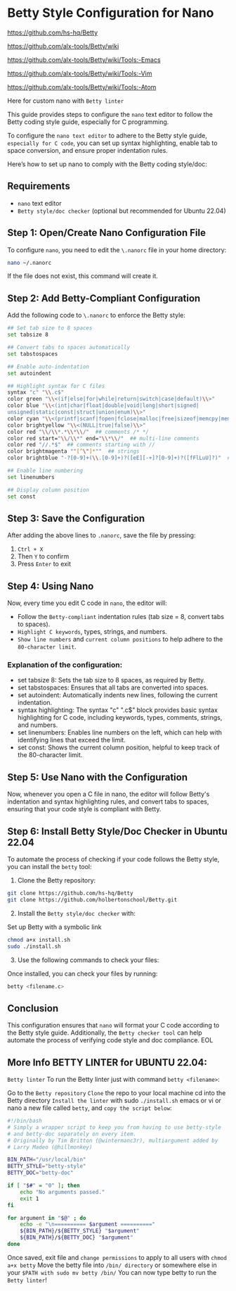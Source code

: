 # Betty Style Configuration for Nano

https://github.com/hs-hq/Betty

https://github.com/alx-tools/Betty/wiki

https://github.com/alx-tools/Betty/wiki/Tools:-Emacs

https://github.com/alx-tools/Betty/wiki/Tools:-Vim

https://github.com/alx-tools/Betty/wiki/Tools:-Atom


Here for custom nano with `Betty linter`

This guide provides steps to configure the `nano` text editor to follow the Betty coding style guide, especially for C programming.

To configure the `nano text editor` to adhere to the Betty style guide, `especially for C code`, you can set up syntax highlighting, enable tab to space conversion, and ensure proper indentation rules.

Here’s how to set up nano to comply with the Betty coding style/doc:

## Requirements

- `nano` text editor
- `Betty style/doc checker` (optional but recommended for Ubuntu 22.04)

## Step 1: Open/Create Nano Configuration File

To configure `nano`, you need to edit the `\.nanorc` file in your home directory:

```bash
nano ~/.nanorc
```

If the file does not exist, this command will create it.

## Step 2: Add Betty-Compliant Configuration

Add the following code to `\.nanorc` to enforce the Betty style:

```bash
## Set tab size to 8 spaces
set tabsize 8

## Convert tabs to spaces automatically
set tabstospaces

## Enable auto-indentation
set autoindent

## Highlight syntax for C files
syntax "c" "\\.c$"
color green "\\<(if|else|for|while|return|switch|case|default)\\>"
color blue "\\<(int|char|float|double|void|long|short|signed|
unsigned|static|const|struct|union|enum)\\>"
color cyan "\\<(printf|scanf|fopen|fclose|malloc|free|sizeof|memcpy|memset)\\>"
color brightyellow "\\<(NULL|true|false)\\>"
color red "\\/\\*.*\\*\\/"  ## comments /* */
color red start="\\/\\*" end="\\*\\/"  ## multi-line comments
color red "//.*$"  ## comments starting with //
color brightmagenta ""[^\"]*""  ## strings
color brightblue "-?[0-9]+(\\.[0-9]+)?([eE][-+]?[0-9]+)?([fFlLuU]?)"  ## numbers

## Enable line numbering
set linenumbers

## Display column position
set const
```

## Step 3: Save the Configuration

After adding the above lines to `.nanorc`, save the file by pressing:

1. `Ctrl + X`
2. Then `Y` to confirm
3. Press `Enter` to exit

## Step 4: Using Nano

Now, every time you edit C code in `nano`, the editor will:

- Follow the `Betty-compliant` indentation rules (tab size = 8, convert tabs to spaces).
- `Highlight C keywords`, types, strings, and numbers.
- `Show line numbers` and `current column positions` to help adhere to the `80-character limit`.

### Explanation of the configuration:

- set tabsize 8: Sets the tab size to 8 spaces, as required by Betty.
- set tabstospaces: Ensures that all tabs are converted into spaces.
- set autoindent: Automatically indents new lines, following the current indentation.
- syntax highlighting: The syntax "c" "\.c$" block provides basic syntax highlighting for C code, including keywords, types, comments, strings, and numbers.
- set linenumbers: Enables line numbers on the left, which can help with identifying lines that exceed the limit.
- set const: Shows the current column position, helpful to keep track of the 80-character limit.

## Step 5: Use Nano with the Configuration

Now, whenever you open a C file in nano, the editor will follow Betty's indentation and syntax highlighting rules, and convert tabs to spaces, ensuring that your code style is compliant with Betty.

## Step 6: Install Betty Style/Doc Checker in Ubuntu 22.04

To automate the process of checking if your code follows the Betty style, you can install the `betty` tool:

1. Clone the Betty repository:

```bash
git clone https://github.com/hs-hq/Betty
git clone https://github.com/holbertonschool/Betty.git
```

2. Install the `Betty style/doc checker` with:

Set up Betty with a symbolic link
```bash
chmod a+x install.sh
sudo ./install.sh
```

3. Use the following commands to check your files:

Once installed, you can check your files by running:
```bash
betty <filename.c>
```

## Conclusion

This configuration ensures that `nano` will format your C code according to the Betty style guide. Additionally, the `Betty checker tool` can help automate the process of verifying code style and doc compliance.
EOL



## More Info BETTY LINTER for UBUNTU 22.04:
`Betty linter`
To run the Betty linter just with command `betty <filename>`:

Go to the `Betty repository`
`Clone` the repo to your local machine
cd into the Betty directory
`Install the linter` with sudo `./install.sh`
emacs or vi or nano a new file called `betty`, and `copy the script below`:
```bash
#!/bin/bash
# Simply a wrapper script to keep you from having to use betty-style
# and betty-doc separately on every item.
# Originally by Tim Britton (@wintermanc3r), multiargument added by
# Larry Madeo (@hillmonkey)

BIN_PATH="/usr/local/bin"
BETTY_STYLE="betty-style"
BETTY_DOC="betty-doc"

if [ "$#" = "0" ]; then
    echo "No arguments passed."
    exit 1
fi

for argument in "$@" ; do
    echo -e "\n========== $argument =========="
    ${BIN_PATH}/${BETTY_STYLE} "$argument"
    ${BIN_PATH}/${BETTY_DOC} "$argument"
done
```

Once saved, exit file and `change permissions` to apply to all users with `chmod a+x betty`
Move the betty file into `/bin/ directory` or somewhere else in your `$PATH with sudo mv betty /bin/`
You can now type betty <filename> to run the `Betty linter`!
